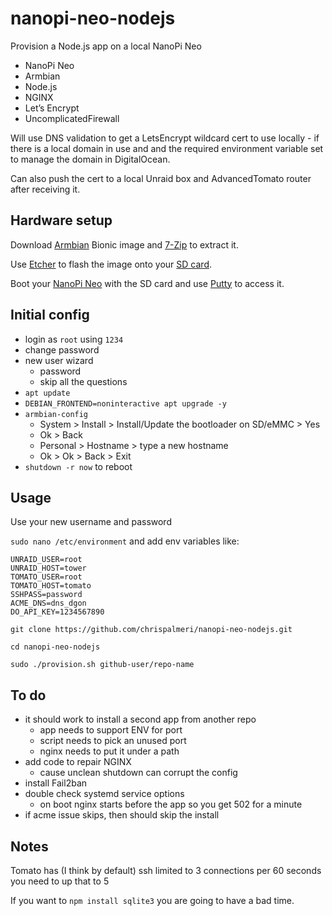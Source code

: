 # nanopi-neo-nodejs

Provision a Node.js app on a local NanoPi Neo

  * NanoPi Neo
  * Armbian
  * Node.js
  * NGINX
  * Let’s Encrypt
  * UncomplicatedFirewall

Will use DNS validation to get a LetsEncrypt wildcard cert to use locally - if
there is a local domain in use and and the required environment variable set to
manage the domain in DigitalOcean.

Can also push the cert to a local Unraid box and AdvancedTomato router after receiving it.

## Hardware setup

Download [Armbian][1] Bionic image and [7-Zip][2] to extract it.

Use [Etcher][4] to flash the image onto your [SD card][3].

Boot your [NanoPi Neo][5] with the SD card and use [Putty][6] to access it.

  [1]: https://www.armbian.com/nanopi-neo/
  [2]: https://www.7-zip.org/
  [3]: https://shop.sandisk.com/store/sdiskus/en_US/pd/productID.5163153100/SanDisk-Ultra-microSDXC-UHSI-Card-32GB-A1C10U1
  [4]: https://www.balena.io/etcher/
  [5]: https://www.friendlyarm.com/index.php?route=product/product&path=69&product_id=132
  [6]: https://www.chiark.greenend.org.uk/~sgtatham/putty/latest.html

## Initial config

* login as `root` using `1234`
* change password
* new user wizard
  * password
  * skip all the questions
* `apt update`
* `DEBIAN_FRONTEND=noninteractive apt upgrade -y`
* `armbian-config`
    * System > Install > Install/Update the bootloader on SD/eMMC > Yes
    * Ok > Back
    * Personal > Hostname > type a new hostname
    * Ok > Ok > Back > Exit
* `shutdown -r now` to reboot

## Usage

Use your new username and password

`sudo nano /etc/environment` and add env variables like:

```
UNRAID_USER=root
UNRAID_HOST=tower
TOMATO_USER=root
TOMATO_HOST=tomato
SSHPASS=password
ACME_DNS=dns_dgon
DO_API_KEY=1234567890
```

`git clone https://github.com/chrispalmeri/nanopi-neo-nodejs.git`

`cd nanopi-neo-nodejs`

`sudo ./provision.sh github-user/repo-name`

## To do

  * it should work to install a second app from another repo
    * app needs to support ENV for port
    * script needs to pick an unused port
    * nginx needs to put it under a path
  * add code to repair NGINX
    * cause unclean shutdown can corrupt the config
  * install Fail2ban
  * double check systemd service options
    * on boot nginx starts before the app so you get 502 for a minute
  * if acme issue skips, then should skip the install 

## Notes

Tomato has (I think by default) ssh limited to 3 connections per 60 seconds
you need to up that to 5

If you want to `npm install sqlite3` you are going to have a bad time.
